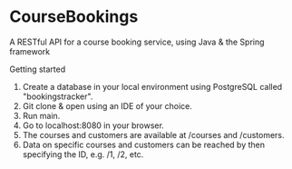 # CourseBookings
A RESTful API for a course booking service, using Java &amp; the Spring framework 

Getting started 

1. Create a database in your local environment using PostgreSQL called "bookingstracker". 
2. Git clone & open using an IDE of your choice. 
3. Run main. 
4. Go to localhost:8080 in your browser. 
5. The courses and customers are available at /courses and /customers.
6. Data on specific courses and customers can be reached by then specifying the ID, e.g. /1, /2, etc. 

